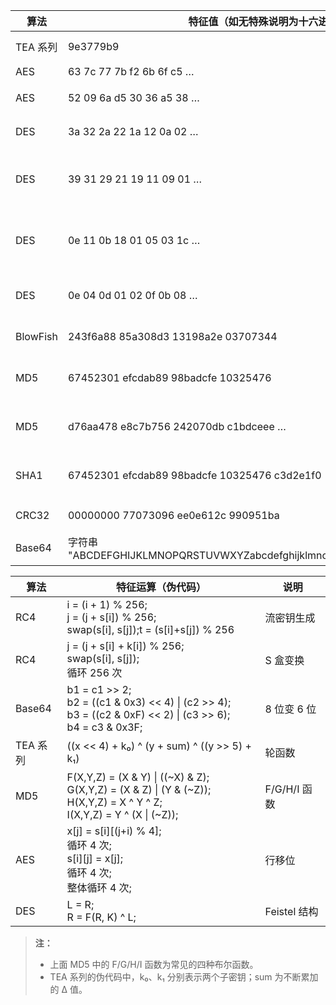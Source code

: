 ﻿| 算法     | 特征值（如无特殊说明为十六进制）                                             | 备注            |
| -------- | ------------------------------------------------------------------------ | --------------- |
| TEA 系列 | 9e3779b9                                                               | Delta 值         |
| AES      | 63 7c 77 7b f2 6b 6f c5 …                                              | S 盒            |
| AES      | 52 09 6a d5 30 36 a5 38 …                                              | 逆 S 盒          |
| DES      | 3a 32 2a 22 1a 12 0a 02 …                                              | 置换表           |
| DES      | 39 31 29 21 19 11 09 01 …                                              | 密钥交换数组 PC‑1 |
| DES      | 0e 11 0b 18 01 05 03 1c …                                              | 密钥交换数组 PC‑2 |
| DES      | 0e 04 0d 01 02 0f 0b 08 …                                              | S 函数表格 1     |
| BlowFish | 243f6a88 85a308d3 13198a2e 03707344                                    | P 数组           |
| MD5      | 67452301 efcdab89 98badcfe 10325476                                    | 寄存器初始值      |
| MD5      | d76aa478 e8c7b756 242070db c1bdceee …                                  | Tᵢ 数组常量      |
| SHA1     | 67452301 efcdab89 98badcfe 10325476 c3d2e1f0                           | 寄存器初始值      |
| CRC32    | 00000000 77073096 ee0e612c 990951ba                                    | CRC 表           |
| Base64   | 字符串<br>"ABCDEFGHIJKLMNOPQRSTUVWXYZabcdefghijklmnopqrstuvwxyz0123456789+/" | 字符集           |

| 算法     | 特征运算（伪代码）                                                                                                                             | 说明          |
| -------- | -------------------------------------------------------------------------------------------------------------------------------------------- | ------------ |
| RC4      | i = (i + 1) % 256;<br>j = (j + s[i]) % 256;<br>swap(s[i], s[j]);t = (s[i]+s[j]) % 256                                                               | 流密钥生成    |
| RC4      | j = (j + s[i] + k[i]) % 256;<br>swap(s[i], s[j]);<br>循环 256 次                                                                | S 盒变换     |
| Base64   | b1 = c1 >> 2;<br>b2 = ((c1 & 0x3) << 4) \| (c2 >> 4);<br>b3 = ((c2 & 0xF) << 2) \| (c3 >> 6);<br>b4 = c3 & 0x3F;               | 8 位变 6 位   |
| TEA 系列 | ((x << 4) + k₀) ^ (y + sum) ^ ((y >> 5) + k₁)                                                                                   | 轮函数       |
| MD5      | F(X,Y,Z) = (X & Y) \| ((~X) & Z);<br>G(X,Y,Z) = (X & Z) \| (Y & (~Z));<br>H(X,Y,Z) = X ^ Y ^ Z;<br>I(X,Y,Z) = Y ^ (X \| (~Z)); | F/G/H/I 函数  |
| AES      | x[j] = s[i][(j+i) % 4];<br>循环 4 次;<br>s[i][j] = x[j];<br>循环 4 次;<br>整体循环 4 次;                                         | 行移位         |
| DES      | L = R;<br>R = F(R, K) ^ L;                                                                                                     | Feistel 结构  |

> **注：**
>
> * 上面 MD5 中的 F/G/H/I 函数为常见的四种布尔函数。
> * TEA 系列的伪代码中，k₀、k₁ 分别表示两个子密钥；sum 为不断累加的 Δ 值。